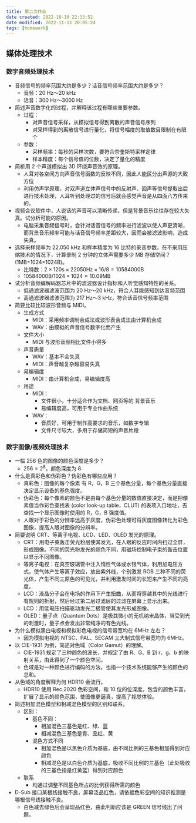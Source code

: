 ```yaml
---
title: 第二次作业
date created: 2022-10-10 22:33:52
date modified: 2022-11-13 20:05:24
tags: [homework]
---
```


## 媒体处理技术

### 数字音频处理技术

- 音频信号的频率范围大约是多少？话音信号频率范围大约是多少？
	- 音频：20 Hz～20 kHz
	- 话音：300 Hz～3000 Hz
- 简述声音数字化的过程，并解释该过程有哪些重要参数。
	- 过程：
		- 对声音信号采样，从模拟信号得到离散的声音信号序列
		- 对采样得到的离散信号进行量化，将信号幅度的取值数目限制在有限个
	- 参数：
		- 采样频率：每秒的采样次数，要符合奈奎斯特采样定律
		- 样本精度：每个信号值的位数，决定了量化的精度
- 简析用 2 个声道模拟出 3D 环绕声音效的原理。
	- 人耳对各空间方向声音信号函数的反映不同，因此人能区分出声源的大致方位
	- 利用仿声学原理，对双声道立体声信号中的反射声、回声等信号提取出后进行技术处理，人耳听到处理过的信号后就会感觉声音是从四面八方传来的。
- 视频会议软件中，人说话的声音可以清晰传递，但是背景音乐往往存在较大失真。试分析可能的原因。
	- 电脑采集音频信号时，会针对话音信号的频率进行滤波以使人声更清晰，而背景音乐频率可能与话音信号频率差距较大，因而会被滤波影响，造成失真。
- 选择采样频率为 22.050 kHz 和样本精度为 16 比特的录音参数。在不采用压缩技术的情况下，计算录制 2 分钟的立体声需要多少 MB 存储空间？(1MB=1024×1024B)。
	- 比特数：$2\times 120\text{s} \times 22050\text{Hz} \times 16/8 = 10584000\text{B}$
	- $10584000\text{B}/1024 \times 1024 \approx 10.09\text{MB}$
- 试分析音频编解码器芯片中的滤波器设计指标和人听觉感知特性的关系。
	- 低通滤波器滤波范围为 20 Hz～20 kHz，符合人耳能感知到达音频范围
	- 高通滤波器滤波范围为 217 Hz～3 kHz，符合话音信号频率范围
- 简要比较比较波形音频与 MIDI。
	- 生成方式
		- MIDI：采用频率调制合成法或波形表合成法由计算机合成
		- WAV：由模拟的声音信号数字化而产生
	- 文件大小
		- MIDI 与波形音频相比文件小得多
	- 声音质量
		- WAV：基本不会失真
		- MIDI：声音越复杂越容易失真
	- 易编辑度
		- MIDI：由计算机合成，易编辑度高
	- 用途
		- MIDI：
			- 文件很小，十分适合作为文档、网页等的 背景音乐
			- 易编辑度高，可用于专业作曲系统
		- WAV：
			- 音质好，可用于制作高要求的音乐，如数字专辑
			- 文件尺寸较大，多用于存储简短的声音片段
  

### 数字图像/视频处理技术

- 一幅 256 色的图像的颜色深度是多少？
	- $256 = 2^8$，颜色深度为 8
- 什么是真彩色和伪彩色？伪彩色有哪些应用？
	- 真彩色：图像的每个像素 有 R，G，B 三个基色分量，每个基色分量直接决定显示设备的基色强度。
	- 伪彩色：每个像素的颜色不是由每个基色分量的数值直接决定，而是把像素值当作彩色查找表 (color look-up table，CLUT) 的表项入口地址，去查找一个显示图像时使用的 R，G，B 强度值。
	- 人眼对于彩色的分辨率远高于灰度，伪彩色处理可将灰度图像转化为彩色图像，提高人眼对图像的分辨率。
- 简要说明 CRT、等离子电视、LCD、LED、OLED 发光的原理。
	- CRT：用电子束轰击荧光粉层使其发光，在人眼的反应时间内扫过全屏，形成图像。不同的荧光粉发光的颜色不同，用磁场控制电子束的轰击位置以显示不同图像。
	- 等离子电视：在真空玻璃管中注入惰性气体或水银气体，利用加电压方式，使气体产生等离子效应，放出紫外线，个别激发 RGB 三种不同的荧光体，产生不同三原色的可见光，并利用激发时间的长短来产生不同的亮度。
	- LCD：液晶分子会在电场的作用下产生扭曲，从而将穿越其中的光线进行有规则的折射，然后经过第二层过滤层的过滤在屏幕上显示出来。
	- LCD：用低电压扫描驱动发光二极管使其发光形成图像。
	- OLED：量子点（Quantum Dots）是极其微小的无机纳米晶体，当受到光的刺激时，量子点会发出非常纯净的有色光线。
- 为什么模拟黑白电视和模拟彩色电视的信号带宽均在 6MHz 左右？
	- 因为模拟电视的 NTSC、PAL、SECAM 三大制式信号带宽均为 6MHz。
- 以 CIE-1931 为例，简述对色域（Color Gamut）的理解。
	- CIE-1931 规定了三种颜色的波长，并规定了由 R、G、B 到 r、g、b 的映射关系，由此得到了一个颜色空间。
	- 色域是对一种颜色进行编码的方法，也指一个技术系统能够产生的颜色的总和。
- 从色域的角度解释为何 HDR10 会流行。
	- HDR10 使用 Rec.2020 色彩空间，和 10 位的位深度。包含的颜色丰富，扩展了显示的颜色范围，使图像更逼真，提高了视觉体验。
- 简述相加混色模型和相减混色模型的区别和联系。
	- 区别：
		- 基色不同：
			- 相加混色三基色是红、绿、蓝
			- 相减混色三基色是青、品红、黄
		- 混色方式不同
			- 相加混色是以黑色介质为基底，由不同比例的三基色相加得到对应颜色
			- 相减混色是以白色介质为基底，吸收不同比例的三基色（此处吸收的三基色指是红黄蓝）得到对应颜色
	- 联系
		- 均通过调整不同基色所占的比例获得所需的颜色
- D-Sub 接口某根线接触不良，屏幕泛品红色，请依据色彩空间的知识推测是哪根信号线接触不良。
	- 白色减去绿色后会呈现品红色，由此判断应该是 GREEN 信号线出了问题。
